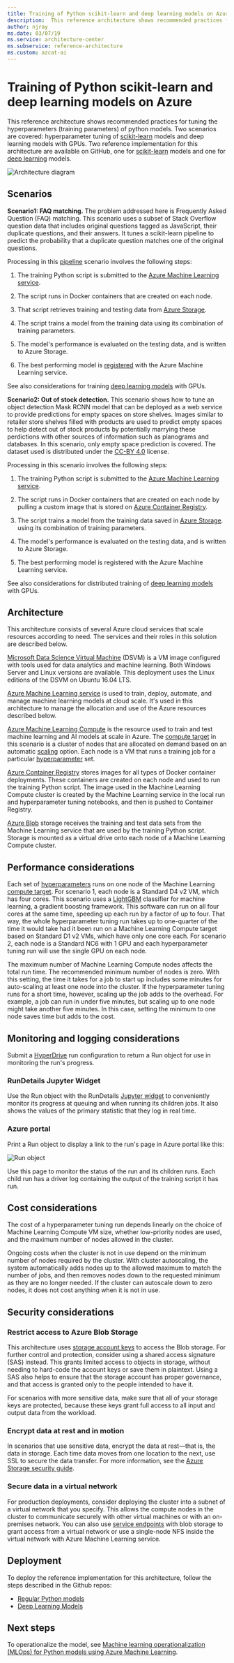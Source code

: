 ```yaml
---
title: Training of Python scikit-learn and deep learning models on Azure
description:  This reference architecture shows recommended practices for tuning the hyperparameters (training parameters) of a scikit-learn Python model.
author: njray
ms.date: 03/07/19
ms.service: architecture-center
ms.subservice: reference-architecture
ms.custom: azcat-ai
---
```


# Training of Python scikit-learn and deep learning models on Azure

This reference architecture shows recommended practices for tuning the hyperparameters (training parameters) of python models. Two scenarios are covered: hyperparameter tuning of [scikit-learn][scikit] models and deep learning models with GPUs. Two reference implementation for this architecture are available on GitHub, one for [scikit-learn][github1] models and one for [deep learning][github1] models.

![Architecture diagram][0]

## Scenarios

**Scenario1: FAQ matching.** The problem addressed here is Frequently Asked Question (FAQ) matching. This scenario uses a subset of Stack Overflow question data that includes original questions tagged as JavaScript, their duplicate questions, and their answers. It tunes a scikit-learn pipeline to predict the probability that a duplicate question matches one of the original questions.

Processing in this [pipeline][pipeline] scenario involves the following steps:

1. The training Python script is submitted to the [Azure Machine Learning service][aml].

1. The script runs in Docker containers that are created on each node.

1. That script retrieves training and testing data from [Azure Storage][storage].

1. The script trains a model from the training data using its combination of training parameters.

1. The model's performance is evaluated on the testing data, and is written to Azure Storage.

1. The best performing model is [registered][mlops] with the Azure Machine Learning service.

See also considerations for training [deep learning models][training-deep-learning] with GPUs.

**Scenario2: Out of stock detection.** This scenario shows how to tune an object detection Mask RCNN model that can be deployed as a web service to provide predictions for empty spaces on store shelves. Images similar to retailer store shelves filled with products are used to predict empty spaces to help detect out of stock products by potentially marrying these perdictions with other sources of information such as planograms and databases. In this scenario, only empty space prediction is covered. The dataset used is distributed under the [CC-BY 4.0](https://creativecommons.org/licenses/by/4.0/) license.


Processing in this scenario involves the following steps:

1. The training Python script is submitted to the [Azure Machine Learning service][aml].

1. The script runs in Docker containers that are created on each node by pulling a custom image that is stored on [Azure Container Registry][acr].

1. The script trains a model from the training data saved in [Azure Storage][storage]. using its combination of training parameters.

1. The model's performance is evaluated on the testing data, and is written to Azure Storage.

1. The best performing model is registered with the Azure Machine Learning service.

See also considerations for distributed training of [deep learning models][training-deep-learning] with GPUs.

## Architecture

This architecture consists of several Azure cloud services that scale resources according to need. The services and their roles in this solution are described below.

[Microsoft Data Science Virtual Machine][dsvm] (DSVM) is a VM image configured with tools used for data analytics and machine learning. Both Windows Server and Linux versions are available. This deployment uses the Linux editions of the DSVM on Ubuntu 16.04 LTS.

[Azure Machine Learning service][aml] is used to train, deploy, automate, and manage machine learning models at cloud scale. It's used in this architecture to manage the allocation and use of the Azure resources described below.

[Azure Machine Learning Compute][aml-compute] is the resource used to train and test machine learning and AI models at scale in Azure. The [compute target][target] in this scenario is a cluster of nodes that are allocated on demand based on an automatic [scaling][scaling] option. Each node is a VM that runs a training job for a particular [hyperparameter][hyperparameter] set.

[Azure Container Registry][acr] stores images for all types of Docker container deployments. These containers are created on each node and used to run the training Python script. The image used in the Machine Learning Compute cluster is created by the Machine Learning service in the local run and hyperparameter tuning notebooks, and then is pushed to Container Registry.

[Azure Blob][blob] storage receives the training and test data sets from the Machine Learning service that are used by the training Python script. Storage is mounted as a virtual drive onto each node of a Machine Learning Compute cluster.

## Performance considerations

Each set of [hyperparameters][hyperparameter] runs on one node of the Machine Learning [compute target][target]. For scenario 1, each node is a Standard D4 v2 VM, which has four cores. This scenario uses a [LightGBM][lightgbm] classifier for machine learning, a gradient boosting framework. This software can run on all four cores at the same time, speeding up each run by a factor of up to four. That way, the whole hyperparameter tuning run takes up to one-quarter of the time it would take had it been run on a Machine Learning Compute target based on Standard D1 v2 VMs, which have only one core each. For scenario 2, each node is a Standard NC6 with 1 GPU and each hyperparameter tuning run will use the single GPU on each node.

The maximum number of Machine Learning Compute nodes affects the total run time. The recommended minimum number of nodes is zero. With this setting, the time it takes for a job to start up includes some minutes for auto-scaling at least one node into the cluster. If the hyperparameter tuning runs for a short time, however, scaling up the job adds to the overhead. For example, a job can run in under five minutes, but scaling up to one node might take another five minutes. In this case, setting the minimum to one node saves time but adds to the cost.

## Monitoring and logging considerations

Submit a [HyperDrive][hyperparameter] run configuration to return a Run object for use in monitoring the run's progress.

### RunDetails Jupyter Widget

Use the Run object with the RunDetails [Jupyter widget][jupyter] to conveniently monitor its progress at queuing and when running its children jobs. It also shows the values of the primary statistic that they log in real time.

### Azure portal

Print a Run object to display a link to the run's page in Azure portal like this:

![Run object][1]

Use this page to monitor the status of the run and its children runs. Each child run has a driver log containing the output of the training script it has run.

## Cost considerations

The cost of a hyperparameter tuning run depends linearly on the choice of Machine Learning Compute VM size, whether low-priority nodes are used, and the maximum number of nodes allowed in the cluster.

Ongoing costs when the cluster is not in use depend on the minimum number of nodes required by the cluster. With cluster autoscaling, the system automatically adds nodes up to the allowed maximum to match the number of jobs, and then removes nodes down to the requested minimum as they are no longer needed. If the cluster can autoscale down to zero nodes, it does not cost anything when it is not in use.

## Security considerations

### Restrict access to Azure Blob Storage

This architecture uses [storage account keys][storage-security] to access the Blob storage. For further control and protection, consider using a shared access signature (SAS) instead. This grants limited access to objects in storage, without needing to hard-code the account keys or save them in plaintext. Using a SAS also helps to ensure that the storage account has proper governance, and that access is granted only to the people intended to have it.

For scenarios with more sensitive data, make sure that all of your storage keys are protected, because these keys grant full access to all input and output data from the workload.

### Encrypt data at rest and in motion

In scenarios that use sensitive data, encrypt the data at rest—that is, the data in storage. Each time data moves from one location to the next, use SSL to secure the data transfer. For more information, see the [Azure Storage security guide][storage-security].

### Secure data in a virtual network

For production deployments, consider deploying the cluster into a subnet of a virtual network that you specify. This allows the compute nodes in the cluster to communicate securely with other virtual machines or with an on-premises network. You can also use [service endpoints][endpoints] with blob storage to grant access from a virtual network or use a single-node NFS inside the virtual network with Azure Machine Learning service.

## Deployment

To deploy the reference implementation for this architecture, follow the steps described in the Github repos:
-  [Regular Python models][github1] 
-  [Deep Learning Models][github2] 

## Next steps

To operationalize the model, see [Machine learning operationalization (MLOps) for Python models using Azure Machine Learning](./mlops-python.md).

[0]: ./_images//training-python-models.png
[1]: ./_images/run-object.png
[acr]: /azure/container-registry/container-registry-intro
[ai]: /azure/application-insights/app-insights-overview
[aml]: /azure/machine-learning/service/overview-what-is-azure-ml
[aml-compute]: /azure/machine-learning/service/concept-compute-target
[amls]: /azure/machine-learning/service/overview-what-is-azure-ml
[blob]: /azure/storage/blobs/storage-blobs-introduction
[dsvm]: /azure/machine-learning/data-science-virtual-machine/overview
[endpoints]: /azure/storage/common/storage-network-security?toc=%2fazure%2fvirtual-network%2ftoc.json#grant-access-from-a-virtual-network
[github1]: https://github.com/Microsoft/MLHyperparameterTuning
[github2]: https://github.com/Microsoft/HyperdriveDeepLearning
[hyperparameter]: /azure/machine-learning/service/how-to-tune-hyperparameters
[jupyter]: http://jupyter.org/widgets
[lightgbm]: https://github.com/Microsoft/LightGBM
[mlops]: /azure/machine-learning/service/concept-model-management-and-deployment
[pipeline]: /azure/machine-learning/service/concept-ml-pipelines
[scaling]: /azure/virtual-machine-scale-sets/overview
[scikit]: https://pypi.org/project/scikit-learn/
[scikit-sample]:/azure/machine-learning/service/how-to-train-scikit-learn
[storage]: /azure/storage/common/storage-introduction
[storage-security]: /azure/storage/common/storage-security-guide
[target]: /azure/machine-learning/service/how-to-auto-train-remote
[training-deep-learning]: /azure/architecture/reference-architectures/ai/training-deep-learning